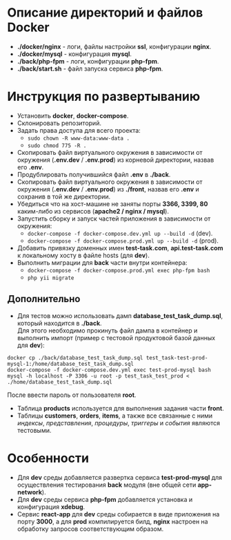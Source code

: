 # Описание директорий и файлов Docker
- **./docker/nginx** - логи, файлы настройки **ssl**, конфигурации **nginx**.
- **./docker/mysql** - конфигурация **mysql**.
- **./back/php-fpm** - логи, конфигурации **php-fpm**.
- **./back/start.sh** - файл запуска сервиса **php-fpm**.

# Инструкция по развертыванию
- Установить **docker**, **docker-compose**.
- Склонировать репозиторий.
- Задать права доступа для всего проекта:
    - ```sudo chown -R www-data:www-data .```
    - ```sudo chmod 775 -R .```
- Скопировать файл виртуального окружения в зависимости от окружения (**.env.dev** / **.env.prod**) из корневой директории, назвав его **.env**.
- Продублировать получившийся файл **.env** в **./back**.
- Скопировать файл виртуального окружения в зависимости от окружения (**.env.dev** / **.env.prod**) из **./front**, назвав его **.env** и сохранив в той же директории.
- Убедиться что на хост-машине не заняты порты **3366, 3399, 80** каким-либо из сервисов (**apache2 / nginx / mysql**).
- Запустить сборку и запуск частей приложения в зависимости от окружения:
  - ```docker-compose -f docker-compose.dev.yml up --build -d``` (dev).
  - ```docker-compose -f docker-compose.prod.yml up --build -d``` (prod).
- Добавить привязку доменных имен **test-task.com**, **api.test-task.com** к локальному хосту в файле hosts (для **dev**).
- Выполнить миграции для **back** части внутри контейнера: 
  - ```docker-compose -f docker-compose.prod.yml exec php-fpm bash```
  - ```php yii migrate```

## Дополнительно
- Для тестов можно использовать дамп **database_test_task_dump.sql**, который находится в **./back**.   
Для этого необходимо прокинуть файл дампа в контейнер и выполнить импорт (пример с тестовой продуктовой базой данных для **dev**):
```
docker cp ./back/database_test_task_dump.sql test_task-test-prod-mysql-1:/home/database_test_task_dump.sql
docker-compose -f docker-compose.dev.yml exec test-prod-mysql bash
mysql -h localhost -P 3306 -u root -p test_task_test_prod < ./home/database_test_task_dump.sql
```
После ввести пароль от пользователя **root**.

- Таблица **products** используется для выполнения задания части **front**.
- Таблицы **customers**, **orders**, **items**, а также все связанные с ними _индексы_, _представления_, _процедуры_, _триггеры_ и _события_ являются тестовыми.

# Особенности
- Для **dev** среды добавляется развертка сервиса **test-prod-mysql** для осуществления тестирования **back** модуля (вне общей сети **app-network**).
- Для **dev** среды сервиса **php-fpm** добавляется установка и конфигурация **xdebug**.
- Сервис **react-app** для **dev** среды собирается в виде приложения на порту **3000**, а для **prod** компилируется билд, **nginx** настроен на обработку запросов соответствующим образом.